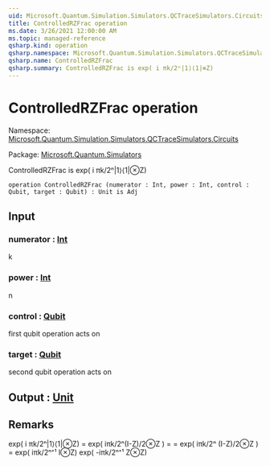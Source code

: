```yaml
---
uid: Microsoft.Quantum.Simulation.Simulators.QCTraceSimulators.Circuits.ControlledRZFrac
title: ControlledRZFrac operation
ms.date: 3/26/2021 12:00:00 AM
ms.topic: managed-reference
qsharp.kind: operation
qsharp.namespace: Microsoft.Quantum.Simulation.Simulators.QCTraceSimulators.Circuits
qsharp.name: ControlledRZFrac
qsharp.summary: ControlledRZFrac is exp( i πk/2ⁿ|1⟩⟨1|⊗Z)
---
```


# ControlledRZFrac operation

Namespace: [Microsoft.Quantum.Simulation.Simulators.QCTraceSimulators.Circuits](xref:Microsoft.Quantum.Simulation.Simulators.QCTraceSimulators.Circuits)

Package: [Microsoft.Quantum.Simulators](https://nuget.org/packages/Microsoft.Quantum.Simulators)


ControlledRZFrac is exp( i πk/2ⁿ|1⟩⟨1|⊗Z)

```qsharp
operation ControlledRZFrac (numerator : Int, power : Int, control : Qubit, target : Qubit) : Unit is Adj
```


## Input

### numerator : [Int](xref:microsoft.quantum.lang-ref.int)

k


### power : [Int](xref:microsoft.quantum.lang-ref.int)

n


### control : [Qubit](xref:microsoft.quantum.lang-ref.qubit)

first qubit operation acts on


### target : [Qubit](xref:microsoft.quantum.lang-ref.qubit)

second qubit operation acts on



## Output : [Unit](xref:microsoft.quantum.lang-ref.unit)



## Remarks

exp( i πk/2ⁿ|1⟩⟨1|⊗Z) = exp( iπk/2ⁿ(I-Z)/2⊗Z ) == exp( iπk/2ⁿ (I-Z)/2⊗Z )= exp( iπk/2ⁿ⁺¹ I⊗Z) exp( -iπk/2ⁿ⁺¹ Z⊗Z)